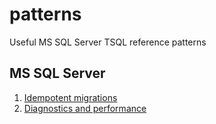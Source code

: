 # patterns
Useful MS SQL Server TSQL reference patterns

## MS SQL Server
1. [Idempotent migrations](./mssql-idempotent-sql.md)
2. [Diagnostics and performance](./mssql-perf-diag.md)
